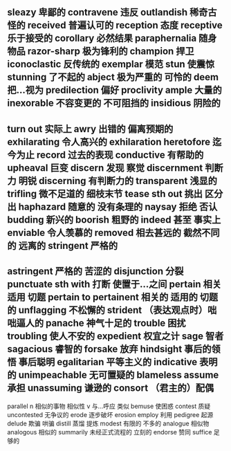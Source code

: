 sleazy 卑鄙的
contravene 违反
outlandish 稀奇古怪的
received 普遍认可的
reception 态度
receptive 乐于接受的
corollary 必然结果
paraphernalia 随身物品
razor-sharp 极为锋利的
champion 捍卫
iconoclastic 反传统的
exemplar 模范
stun 使震惊
stunning 了不起的
abject 极为严重的 可怜的
deem 把...视为
predilection 偏好 proclivity
ample 大量的
inexorable 不容变更的 不可阻挡的
insidious 阴险的
---
turn out 实际上
awry 出错的 偏离预期的
exhilarating 令人高兴的 exhilaration
heretofore 迄今为止
record 过去的表现
conductive 有帮助的
upheaval 巨变
discern 发现 察觉
discernment 判断力 明锐 discerning 有判断力的
transparent 浅显的
trifling 微不足道的 细枝末节
tease sth out 挑出 区分出
haphazard 随意的 没有条理的
naysay 拒绝 否认
budding 新兴的
boorish 粗野的
indeed 甚至 事实上
enviable 令人羡慕的
removed 相去甚远的 截然不同的 远离的
stringent 严格的
---
astringent 严格的 苦涩的
disjunction 分裂
punctuate sth with 打断 使置于...之间
pertain  相关 适用 切题 pertain to
pertainent 相关的 适用的 切题的
unflagging 不松懈的
strident （表达观点时）咄咄逼人的
panache 神气十足的
trouble 困扰 troubling 使人不安的
expedient 权宜之计
sage 智者
sagacious 睿智的
forsake 放弃
hindsight 事后的领悟 事后聪明
egalitarian 平等主义的
indicative 表明的
unimpeachable 无可置疑的 blameless
assume 承担
unassuming 谦逊的
consort （君主的）配偶
---
parallel n 相似的事物 相似性 v 与...呼应 类似
bemuse 使困惑
contest 质疑
uncontested 无争议的
erode 逐步破坏 erosion
employ 利用
pedigree 起源
delude 欺骗 哄骗
distill 蒸馏 提炼
modest 有限的 不多的
analogue 相似物 analogous 相似的
summarily 未经正式流程的 立刻的
endorse 赞同
suffice 足够的